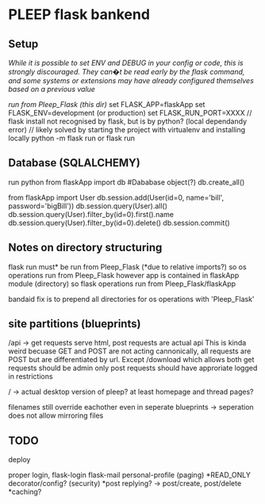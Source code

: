 # PLEEP flask bankend

## Setup
 *While it is possible to set ENV and DEBUG in your config or code, 
    this is strongly discouraged. They can�t be read early by the flask command,
    and some systems or extensions may have already configured themselves based
    on a previous value*

*run from Pleep_Flask (this dir)*
set FLASK_APP=flaskApp
set FLASK_ENV=development (or production)
set FLASK_RUN_PORT=XXXX
// flask install not recognised by flask, but is by python? (local dependandy error)
// likely solved by starting the project with virtualenv and installing locally
python -m flask run
or
flask run

## Database (SQLALCHEMY)
run python
from flaskApp import db         #Dababase object(?)
db.create_all()

from flaskApp import User
db.session.add(User(id=0, name='bill', password='bigBill'))
db.session.query(User).all()
db.session.query(User).filter_by(id=0).first().name
db.session.query(User).filter_by(id=0).delete()
db.session.commit()

## Notes on directory structuring
flask run must* be run from Pleep_Flask (*due to relative imports?)
so os operations run from Pleep_Flask
however
app is contained in flaskApp module (directory)
so flask operations run from Pleep_Flask/flaskApp

bandaid fix is to prepend all directories for os operations with 'Pleep_Flask'

## site partitions (blueprints)
/api -> get requests serve html, post requests are actual api
    This is kinda weird becuase GET and POST are not acting cannonically,
    all requests are POST but are differentiated by url.
    Except /download which allows both
    get requests should be admin only
    post requests should have approriate logged in restrictions

/    -> actual desktop version of pleep? at least homepage and thread pages?

filenames still override eachother even in seperate blueprints 
    -> seperation does not allow mirroring files

## TODO
deploy

proper login, flask-login
flask-mail
personal-profile (paging)
*READ_ONLY decorator/config? (security)
*post replying? -> post/create, post/delete
*caching?